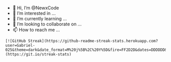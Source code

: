 - 👋 Hi, I’m @NewxCode
- 👀 I’m interested in ...
- 🌱 I’m currently learning ...
- 💞️ I’m looking to collaborate on ...
- 📫 How to reach me ...

<!---
NewxCode/NewxCode is a ✨ special ✨ repository because its `README.md` (this file) appears on your GitHub profile.
You can click the Preview link to take a look at your changes.
--->
 <table align="center">
  
    [![GitHub Streak](https://github-readme-streak-stats.herokuapp.com?user=Gabriel-025&theme=dark&date_format=M%20j%5B%2C%20Y%5D&fire=FF2D2D&dates=DDDDDD&stroke=DDD6C1&border=DDDCDB&sideNums=EA8C0C&currStreakLabel=EA8C0C&currStreakNum=EA8C0C&ring=DDDDDD&sideLabels=DDDDDD)](https://git.io/streak-stats)

</table> 
